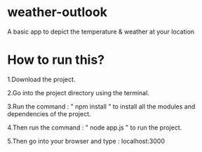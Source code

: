 # weather-outlook
A basic app to depict the temperature &amp; weather at your location
<h1>How to run this?</h1>
1.Download the project.

2.Go into the project directory using the terminal.

3.Run the command : " npm install " to install all the modules and dependencies of the project.

4.Then run the command : " node app.js " to run the project.

5.Then go into your browser and type : localhost:3000
